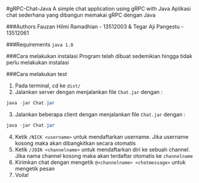 #gRPC-Chat-Java
A simple chat application using gRPC with Java
Aplikasi chat sederhana yang dibangun memakai gRPC dengan Java

###Authors
Fauzan Hilmi Ramadhian - 13512003 & 
Tegar Aji Pangestu - 13512061

###Requirements
```java 1.8```

###Cara melakukan instalasi
Program telah dibuat sedemikian hingga tidak perlu melakukan instalasi

###Cara melakukan test

 1. Pada terminal, cd ke ```dist/```
 2.  Jalankan server dengan menjalankan file ```Chat.jar``` dengan :
```java
java -jar Chat.jar
```
 3.  Jalankan beberapa client dengan menjalankan file ```Chat.jar``` dengan :
```java
java -jar Chat.jar
``` 
 4. Ketik ```/NICK <username>``` untuk mendaftarkan username. Jika username kosong maka akan dibangkitkan secara otomatis
 5. Ketik ```/JOIN <channelname>``` untuk mendaftarkan diri ke sebuah channel. Jika nama channel kosong maka akan terdaftar otomatis ke  ```channelname```
 6. Kirimkan chat dengan mengetik ```@<channelname> <chatmessage>``` untuk mengetik pesan
 7. Voila!

 
